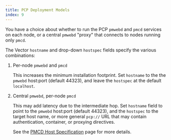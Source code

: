```yaml
---
title: PCP Deployment Models
index: 9
---
```


You have a choice about whether to run the PCP `pmwebd` and `pmcd` services on each node, or a central `pmwebd` "proxy" that connects to nodes running only `pmcd`.

The Vector `hostname` and drop-down `hostspec` fields specify the various combinations:

1. Per-node `pmwebd` and `pmcd`

    This increases the minimum installation footprint.  Set `hostname` to the the `pmwebd` host:port (default 44323), and leave the `hostspec` at the default `localhost`.

2. Central `pmwebd`, per-node `pmcd`

    This may add latency due to the intermediate hop.  Set `hostname` field to point to the `pmwebd` host:port (default 44323), and the `hostspec` to the target host name, or more general `pcp://` URL that may contain authentication, container, or proxying directives.

    See the [PMCD Host Specification](pmcd-host-specification) page for more details.
